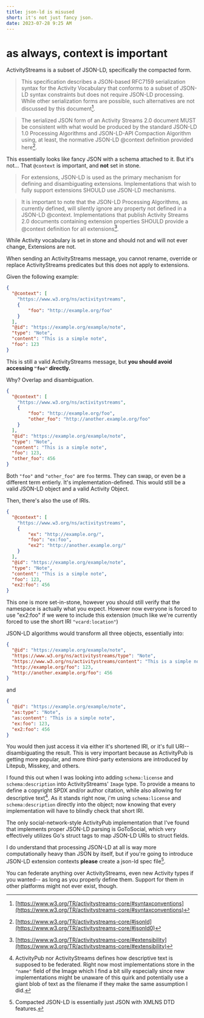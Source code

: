 ```yaml
---
title: json-ld is misused
short: it's not just fancy json.
date: 2023-07-28 9:25 AM
---
```


# as always, context is important

ActivityStreams is a subset of JSON-LD, specifically the compacted form.

> This specification describes a JSON-based RFC7159 serialization syntax for the Activity Vocabulary that conforms to a subset of JSON-LD syntax constraints but does not require JSON-LD processing. While other serialization forms are possible, such alternatives are not discussed by this document[^assyntax].

> The serialized JSON form of an Activity Streams 2.0 document MUST be consistent with what would be produced by the standard JSON-LD 1.0 Processing Algorithms and JSON-LD-API Compaction Algorithm using, at least, the normative JSON-LD @context definition provided here[^asjsonld].

[^assyntax]: [https://www.w3.org/TR/activitystreams-core/#syntaxconventions](https://www.w3.org/TR/activitystreams-core/#syntaxconventions)
[^asjsonld]: [https://www.w3.org/TR/activitystreams-core/#jsonld](https://www.w3.org/TR/activitystreams-core/#jsonld0)

This essentially looks like fancy JSON with a schema attached to it.
But it's not... That `@context` is important, and **not** set in stone.

> For extensions, JSON-LD is used as the primary mechanism for defining and disambiguating extensions. Implementations that wish to fully support extensions SHOULD use JSON-LD mechanisms. 

> It is important to note that the JSON-LD Processing Algorithms, as currently defined, will silently ignore any property not defined in a JSON-LD @context. Implementations that publish Activity Streams 2.0 documents containing extension properties SHOULD provide a @context definition for all extensions[^asextensibility]. 

[^asextensibility]:[https://www.w3.org/TR/activitystreams-core/#extensibility](https://www.w3.org/TR/activitystreams-core/#extensibility)

While Activity vocabulary is set in stone and should not and will not ever change,
Extensions are not.

When sending an ActivityStreams message, you cannot rename, override or replace ActivityStreams predicates but this does not apply to extensions.

Given the following example:

```json
{
  "@context": [
    "https://www.w3.org/ns/activitystreams",
    {
        "foo": "http://example.org/foo"
    }
  ],
  "@id": "https://example.org/example/note",
  "type": "Note",
  "content": "This is a simple note",
  "foo": 123
}
```

This is still a valid ActivityStreams message, but **you should avoid accessing `"foo"` directly.**

Why? Overlap and disambiguation.

```json
{
  "@context": [
    "https://www.w3.org/ns/activitystreams",
    {
        "foo": "http://example.org/foo",
        "other_foo": "http://another.example.org/foo"
    }
  ],
  "@id": "https://example.org/example/note",
  "type": "Note",
  "content": "This is a simple note",
  "foo": 123,
  "other_foo": 456
}
```

Both `"foo"` and `"other_foo"` are `foo` terms. 
They can swap, or even be a different term entierly. It's implementation-defined.
This would still be a valid JSON-LD object and a valid Activity Object.

Then, there's also the use of IRIs.

```json
{   
  "@context": [
    "https://www.w3.org/ns/activitystreams",
    {
        "ex": "http://example.org/",
        "foo": "ex:foo",
        "ex2": "http://another.example.org/"
    }
  ],
  "@id": "https://example.org/example/note",
  "type": "Note",
  "content": "This is a simple note",
  "foo": 123,
  "ex2:foo": 456
}
```

This one is more set-in-stone, however you should still verify that the namespace is actually what you expect. 
However now everyone is forced to use "ex2:foo" if we were to include this extension (much like we're currently forced to use the short IRI `"vcard:location"`)

JSON-LD algorithms would transform all three objects, essentially into:

```json
{
  "@id": "https://example.org/example/note",
  "https://www.w3.org/ns/activitystreams/type": "Note",
  "https://www.w3.org/ns/activitystreams/content": "This is a simple note",
  "http://example.org/foo": 123,
  "http://another.example.org/foo": 456
}
```

and

```json
{
  "@id": "https://example.org/example/note",
  "as:type": "Note",
  "as:content": "This is a simple note",
  "ex:foo": 123,
  "ex2:foo": 456
}
```

You would then just access it via either it's shortened IRI, or it's full URI-- disambiguating the result.
This is very important because as ActivityPub is getting more popular, and more third-party extensions are introduced by Litepub, Misskey, and others.

I found this out when I was looking into adding `schema:license` and `schema:description` into ActivityStreams' `Image` type. 
To provide a means to define a copyright SPDX and/or author citation, while also allowing for descriptive text[^ap-descriptive-text].
As it stands right now, i'm using `schema:license` and `schema:description` directly into the object;
now knowing that every implementation will have to blindly check that short IRI.

[^ap-descriptive-text]: ActivityPub nor ActivityStreams defines how descriptive text is supposed to be federated. Right now most implementations store in the `"name"` field of the Image which I find a bit silly especially since new implementations might be unaware of this quirk and potentially use a giant blob of text as the filename if they make the same assumption I did.

The only social-network-style ActivityPub implementation that I've found that implements proper JSON-LD parsing is GoToSocial,
which very effectively utilizes Go's struct tags to map JSON-LD URIs to struct fields.

I do understand that processing JSON-LD at all is way more computationally heavy than JSON by itself, 
but if you're going to introduce JSON-LD extension contexts **please** create a json-ld spec file[^its-just-xml].

You can federate anything over ActivityStreams, even new Activity types if you wanted-- as long as you properly define them.
Support for them in other platforms might not ever exist, though.

[^its-just-xml]: Compacted JSON-LD is essentially just JSON with XMLNS DTD features.